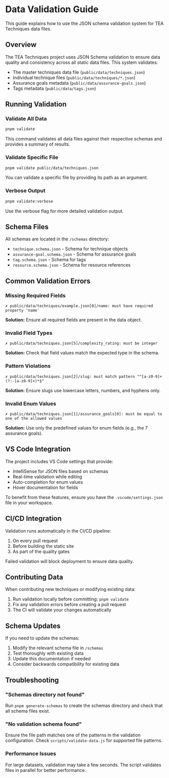 # Data Validation Guide

This guide explains how to use the JSON schema validation system for TEA Techniques data files.

## Overview

The TEA Techniques project uses JSON Schema validation to ensure data quality and consistency across all static data files. This system validates:

- The master techniques data file (`public/data/techniques.json`)
- Individual technique files (`public/data/techniques/*.json`)
- Assurance goals metadata (`public/data/assurance-goals.json`)
- Tags metadata (`public/data/tags.json`)

## Running Validation

### Validate All Data

```bash
pnpm validate
```

This command validates all data files against their respective schemas and provides a summary of results.

### Validate Specific File

```bash
pnpm validate public/data/techniques.json
```

You can validate a specific file by providing its path as an argument.

### Verbose Output

```bash
pnpm validate:verbose
```

Use the verbose flag for more detailed validation output.

## Schema Files

All schemas are located in the `/schemas` directory:

- `technique.schema.json` - Schema for technique objects
- `assurance-goal.schema.json` - Schema for assurance goals
- `tag.schema.json` - Schema for tags
- `resource.schema.json` - Schema for resource references

## Common Validation Errors

### Missing Required Fields

```
✗ public/data/techniques/example.json[0]/name: must have required property 'name'
```

**Solution:** Ensure all required fields are present in the data object.

### Invalid Field Types

```
✗ public/data/techniques.json[5]/complexity_rating: must be integer
```

**Solution:** Check that field values match the expected type in the schema.

### Pattern Violations

```
✗ public/data/techniques.json[2]/slug: must match pattern "^[a-z0-9]+(?:-[a-z0-9]+)*$"
```

**Solution:** Ensure slugs use lowercase letters, numbers, and hyphens only.

### Invalid Enum Values

```
✗ public/data/techniques.json[1]/assurance_goals[0]: must be equal to one of the allowed values
```

**Solution:** Use only the predefined values for enum fields (e.g., the 7 assurance goals).

## VS Code Integration

The project includes VS Code settings that provide:

- IntelliSense for JSON files based on schemas
- Real-time validation while editing
- Auto-completion for enum values
- Hover documentation for fields

To benefit from these features, ensure you have the `.vscode/settings.json` file in your workspace.

## CI/CD Integration

Validation runs automatically in the CI/CD pipeline:

1. On every pull request
2. Before building the static site
3. As part of the quality gates

Failed validation will block deployment to ensure data quality.

## Contributing Data

When contributing new techniques or modifying existing data:

1. Run validation locally before committing: `pnpm validate`
2. Fix any validation errors before creating a pull request
3. The CI will validate your changes automatically

## Schema Updates

If you need to update the schemas:

1. Modify the relevant schema file in `/schemas`
2. Test thoroughly with existing data
3. Update this documentation if needed
4. Consider backwards compatibility for existing data

## Troubleshooting

### "Schemas directory not found"

Run `pnpm generate-schemas` to create the schemas directory and check that all schema files exist.

### "No validation schema found"

Ensure the file path matches one of the patterns in the validation configuration. Check `scripts/validate-data.js` for supported file patterns.

### Performance Issues

For large datasets, validation may take a few seconds. The script validates files in parallel for better performance.